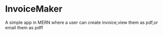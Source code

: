 # InvoiceMaker
A simple app in MERN where a user can create invoice,view them as pdf,or email them as pdff